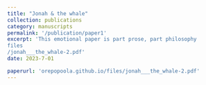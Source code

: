 ```yaml
---
title: "Jonah & the whale"
collection: publications
category: manuscripts
permalink: '/publication/paper1'
excerpt: 'This emotional paper is part prose, part philosophy
files
/jonah___the_whale-2.pdf'
date: 2023-7-01

paperurl: 'orepopoola.github.io/files/jonah___the_whale-2.pdf'
---
```

